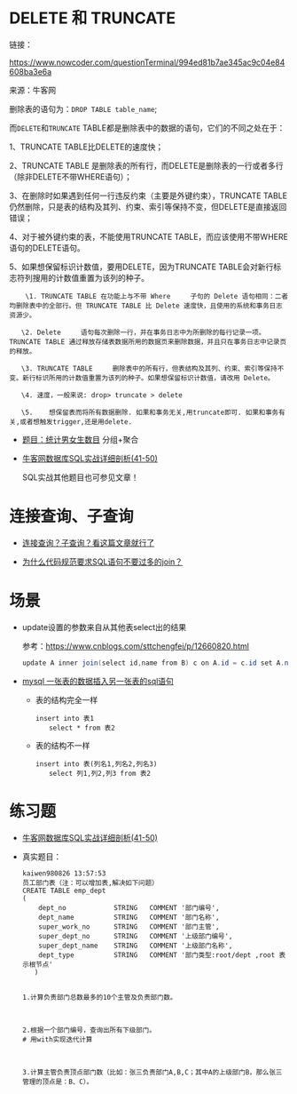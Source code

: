 # DELETE 和  TRUNCATE

链接：

https://www.nowcoder.com/questionTerminal/994ed81b7ae345ac9c04e84608ba3e6a

来源：牛客网

删除表的语句为：`DROP TABLE table_name`; 

  而`DELETE`和`TRUNCATE` TABLE都是删除表中的数据的语句，它们的不同之处在于： 

  1、TRUNCATE TABLE比DELETE的速度快； 

  2、TRUNCATE TABLE 是删除表的所有行，而DELETE是删除表的一行或者多行（除非DELETE不带WHERE语句）； 

  3、在删除时如果遇到任何一行违反约束（主要是外键约束），TRUNCATE   TABLE仍然删除，只是表的结构及其列、约束、索引等保持不变，但DELETE是直接返回错误； 

  4、对于被外键约束的表，不能使用TRUNCATE   TABLE，而应该使用不带WHERE语句的DELETE语句。

5、如果想保留标识计数值，要用DELETE，因为TRUNCATE   TABLE会对新行标志符列搜用的计数值重置为该列的种子。

```
	\1. TRUNCATE TABLE 在功能上与不带 Where     子句的 Delete 语句相同：二者均删除表中的全部行。但 TRUNCATE TABLE 比 Delete 速度快，且使用的系统和事务日志资源少。 

   \2. Delete     语句每次删除一行，并在事务日志中为所删除的每行记录一项。TRUNCATE TABLE 通过释放存储表数据所用的数据页来删除数据，并且只在事务日志中记录页的释放。  

   \3. TRUNCATE TABLE     删除表中的所有行，但表结构及其列、约束、索引等保持不变。新行标识所用的计数值重置为该列的种子。如果想保留标识计数值，请改用 Delete。 

   \4. 速度，一般来说: drop> truncate > delete 

   \5.    想保留表而将所有数据删除. 如果和事务无关,用truncate即可. 如果和事务有关,或者想触发trigger,还是用delete.    
```





- [题目：统计男女生数目](<https://blog.csdn.net/wangjinsu7/article/details/52257150>)
  分组+聚合

- [牛客网数据库SQL实战详细剖析(41-50)](<https://mp.weixin.qq.com/s?__biz=MzUyOTAwMzI4NA==&mid=2247488356&idx=2&sn=d4059c1166924d76c25311a219b2b2fa&chksm=fa66f51fcd117c09ce744ad9b98a5f04467a485eb6d0f4e974a0ed11277be48ae60d1d7ab803&mpshare=1&scene=23&srcid=&sharer_sharetime=1587177166044&sharer_shareid=e6d90aec84add5cf004cb1ab6979727c#rd>)

  SQL实战其他题目也可参见文章！



# 连接查询、子查询

- [连接查询？子查询？看这篇文章就行了](<https://mp.weixin.qq.com/s?__biz=MzIzNzE1ODExNw==&mid=2247483896&idx=1&sn=463407aa2edd835b1f45e27a401b7fe2&chksm=e8cdaa72dfba23647c3a2764f4f3ce1c9c600bab6650375a206ec755723cda4a51fb7bfdb691&mpshare=1&scene=23&srcid=&sharer_sharetime=1587231942706&sharer_shareid=e6d90aec84add5cf004cb1ab6979727c#rd>)

- [为什么代码规范要求SQL语句不要过多的join？](<https://mp.weixin.qq.com/s?__biz=MzAwMjk5Mjk3Mw==&mid=2247488645&idx=4&sn=a061ee70875b92e83cf0503cc39eda96&chksm=9ac0aaa7adb723b192bbe3a5586010e2a266ad47f16be13352dc94c57a5eaba6d09d965862cb&mpshare=1&scene=23&srcid=&sharer_sharetime=1586937624774&sharer_shareid=e6d90aec84add5cf004cb1ab6979727c#rd>)





# 场景

- update设置的参数来自从其他表select出的结果

  参考：<https://www.cnblogs.com/sttchengfei/p/12660820.html>

  ```java
  update A inner join(select id,name from B) c on A.id = c.id set A.name = c.name;
  ```

- [mysql 一张表的数据插入另一张表的sql语句](https://www.cnblogs.com/guchunchao/p/10700467.html)

  - 表的结构完全一样

    ```mysql
    insert into 表1
    　　select * from 表2
    ```

  - 表的结构不一样

    ```mysql
    insert into 表(列名1,列名2,列名3)
    　　select 列1,列2,列3 from 表2
    ```

    



# 练习题

- [牛客网数据库SQL实战详细剖析(41-50)](<https://mp.weixin.qq.com/s?__biz=MzUyOTAwMzI4NA==&mid=2247488356&idx=2&sn=d4059c1166924d76c25311a219b2b2fa&chksm=fa66f51fcd117c09ce744ad9b98a5f04467a485eb6d0f4e974a0ed11277be48ae60d1d7ab803&mpshare=1&scene=23&srcid=&sharer_sharetime=1587177166044&sharer_shareid=e6d90aec84add5cf004cb1ab6979727c#rd>)

- 真实题目：

   ```mysql
  kaiwen980826 13:57:53
  员工部门表（注：可以增加表,解决如下问题）
  CREATE TABLE emp_dept
  (
      dept_no            STRING   COMMENT '部门编号',
      dept_name          STRING   COMMENT '部门名称',
      super_work_no      STRING   COMMENT '部门主管',
      super_dept_no      STRING   COMMENT '上级部门编号',
      super_dept_name    STRING   COMMENT '上级部门名称',
      dept_type          STRING   COMMENT '部门类型:root/dept ,root 表示根节点'
     )
  
  
  1.计算负责部门总数最多的10个主管及负责部门数。
  
  
  
  2.根据一个部门编号，查询出所有下级部门。
  # 用with实现迭代计算
  
  
  
  3.计算主管负责顶点部门数（比如：张三负责部门A,B,C；其中A的上级部门B，那么张三管理的顶点是：B、C）。
  
  
   ```

  